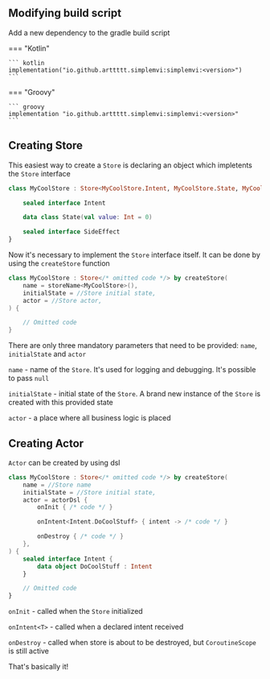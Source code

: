 ## Modifying build script

Add a new dependency to the gradle build script

=== "Kotlin"

    ``` kotlin
    implementation("io.github.arttttt.simplemvi:simplemvi:<version>")
    ```
=== "Groovy"

    ``` groovy
    implementation "io.github.arttttt.simplemvi:simplemvi:<version>"
    ```

## Creating Store

This easiest way to create a `Store` is declaring an object which impletents the `Store` interface

```kotlin
class MyCoolStore : Store<MyCoolStore.Intent, MyCoolStore.State, MyCoolStore.SideEffect> {

    sealed interface Intent

    data class State(val value: Int = 0)

    sealed interface SideEffect
}
```

Now it's necessary to implement the `Store` interface itself. It can be done by using the `createStore` function

```kotlin
class MyCoolStore : Store</* omitted code */> by createStore(
    name = storeName<MyCoolStore>(),
    initialState = //Store initial state,
    actor = //Store actor,
) {

    // Omitted code
}
```

There are only three mandatory parameters that need to be provided: `name`, `initialState` and `actor`

`name` - name of the `Store`. It's used for logging and debugging. It's possible to pass `null`

`initialState` - initial state of the `Store`. A brand new instance of the `Store` is created with this provided state

`actor` - a place where all business logic is placed

## Creating Actor

`Actor` can be created by using dsl

```kotlin
class MyCoolStore : Store</* omitted code */> by createStore(
    name = //Store name
    initialState = //Store initial state,
    actor = actorDsl {
        onInit { /* code */ }

        onIntent<Intent.DoCoolStuff> { intent -> /* code */ }

        onDestroy { /* code */ }
    },
) {
    sealed interface Intent {
        data object DoCoolStuff : Intent
    }

    // Omitted code
}
```

`onInit` - called when the `Store` initialized

`onIntent<T>` - called when a declared intent received

`onDestroy` - called when store is about to be destroyed, but `CoroutineScope` is still active

That's basically it!